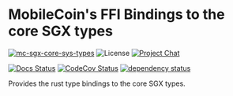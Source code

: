 # MobileCoin's FFI Bindings to the core SGX types

[![mc-sgx-core-sys-types][crate-image]][crate-link]
![License][license-image]
[![Project Chat][chat-image]][chat-link]

[![Docs Status][docs-image]][docs-link]
[![CodeCov Status][codecov-image]][codecov-link]
[![dependency status][deps-image]][deps-link]

Provides the rust type bindings to the core SGX types.

[crate-image]: https://img.shields.io/crates/v/mc-sgx-core-sys-types.svg?style=for-the-badge
[crate-link]: https://crates.io/crates/mc-sgx-core-sys-types
[license-image]: https://img.shields.io/crates/l/mc-sgx-core-sys-types?style=for-the-badge
[chat-image]: https://img.shields.io/discord/MOBILECOIN?style=for-the-badge
[chat-link]: https://mobilecoin.chat
[docs-image]: https://img.shields.io/docsrs/mc-sgx-core-sys-types?style=for-the-badge
[docs-link]: https://docs.rs/crate/mc-sgx-core-sys-types
[codecov-image]: https://img.shields.io/codecov/c/github/mobilecoinfoundation/sgx/develop?style=for-the-badge
[codecov-link]: https://codecov.io/gh/mobilecoinfoundation/sgx
[deps-image]: https://deps.rs/crate/mc-sgx-core-sys-types/status.svg?style=for-the-badge
[deps-link]: https://deps.rs/crate/mc-sgx-core-sys-types
